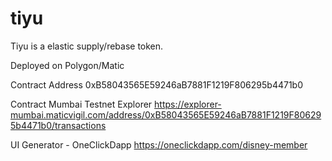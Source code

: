 # tiyu

Tiyu is a elastic supply/rebase token.

Deployed on Polygon/Matic

Contract Address
0xB58043565E59246aB7881F1219F806295b4471b0

Contract Mumbai Testnet Explorer
https://explorer-mumbai.maticvigil.com/address/0xB58043565E59246aB7881F1219F806295b4471b0/transactions

UI Generator - OneClickDapp
https://oneclickdapp.com/disney-member